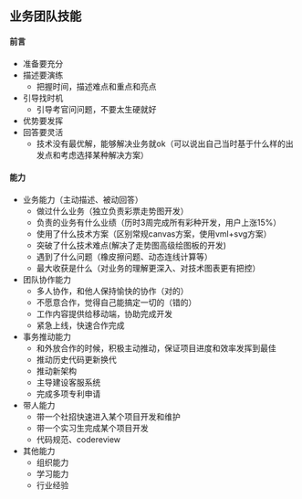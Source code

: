 ## 业务团队技能

#### 前言
- 准备要充分
- 描述要演练
    + 把握时间，描述难点和重点和亮点
- 引导找时机
    + 引导考官问问题，不要太生硬就好
- 优势要发挥
- 回答要灵活
    + 技术没有最优解，能够解决业务就ok（可以说出自己当时基于什么样的出发点和考虑选择某种解决方案）

#### 能力
- 业务能力（主动描述、被动回答）
    + 做过什么业务（独立负责彩票走势图开发）
    + 负责的业务有什么业绩（历时3周完成所有彩种开发，用户上涨15%）
    + 使用了什么技术方案（区别常规canvas方案，使用vml+svg方案）
    + 突破了什么技术难点(解决了走势图高级绘图板的开发)
    + 遇到了什么问题（橡皮擦问题、动态连线计算等）
    + 最大收获是什么（对业务的理解更深入、对技术图表更有把控）
- 团队协作能力
    + 多人协作，和他人保持愉快的协作（对的）
    + 不愿意合作，觉得自己能搞定一切的（错的）
    + 工作内容提供给移动端，协助完成开发
    + 紧急上线，快速合作完成
- 事务推动能力
    + 和外放合作的时候，积极主动推动，保证项目进度和效率发挥到最佳
    + 推动历史代码更新换代
    * 推动新架构
    * 主导建设客服系统
    * 完成多项专利申请
- 带人能力
    + 带一个社招快速进入某个项目开发和维护
    + 带一个实习生完成某个项目开发
    + 代码规范、codereview
- 其他能力
    + 组织能力
    + 学习能力
    + 行业经验